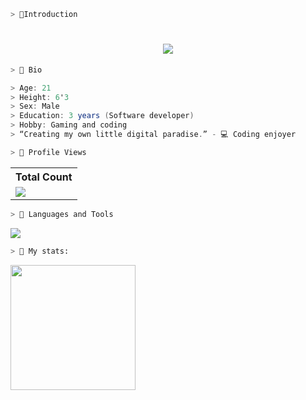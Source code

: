 ```zsh
> 📖Introduction
```

<h1 align="center">
    <img src="https://readme-typing-svg.herokuapp.com/?font=Rubik+Scribble&size=35&center=true&vCenter=true&&color=918CF0&width=500&height=70&duration=4000&lines=Yo!;+I'm+Uzuhiko⚡;" />
</h1>

```zsh
> 📌 Bio
```

```csharp
> Age: 21
> Height: 6'3
> Sex: Male
> Education: 3 years (Software developer)
> Hobby: Gaming and coding
> “Creating my own little digital paradise.” - 💻 Coding enjoyer
```

```zsh
> 📌 Profile Views
```

  <table>
    <tr>
      <th>Total Count</th>
    </tr>
    <tr>
      <td>
         <a href="https://github.com/uzuhiko"> <img src="https://komarev.com/ghpvc/?username=uzuhiko&style=for-the-badge&color=brightgreen"> </a>
      </td>
    </tr>
  </table>

```zsh
> 📌 Languages and Tools
```

<p align="left"> <a href="https://github.com/uzuhiko"><img src="https://skillicons.dev/icons?i=vscode,visualstudio,github,aftereffects,photoshop,css,html,js,cpp,java,nodejs,ubuntu,windows"> </a> </p>

```zsh
> 📌 My stats:
```

<img height="200px" src="https://github-readme-stats.vercel.app/api?username=uzuhiko&hide_border=true&show_icons=true&count_private=true&theme=gruvbox&title_color=FFFFFF&text_color=918cf2&icon_color=FFFFFF&bg_color=000000">
